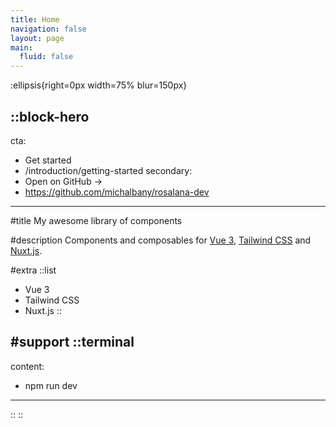 ```yaml
---
title: Home
navigation: false
layout: page
main:
  fluid: false
---
```


:ellipsis{right=0px width=75% blur=150px}

::block-hero
---
cta:
  - Get started
  - /introduction/getting-started
secondary:
  - Open on GitHub →
  - https://github.com/michalbany/rosalana-dev
---

#title
My awesome library of components

#description
Components and composables for [Vue 3](https://v3.vuejs.org/), [Tailwind CSS](https://tailwindcss.com/) and [Nuxt.js](https://nuxtjs.org/).

#extra
  ::list
  - Vue 3
  - Tailwind CSS
  - Nuxt.js
  ::

#support
  ::terminal
  ---
  content:
  - npm run dev
  ---
  ::
::
